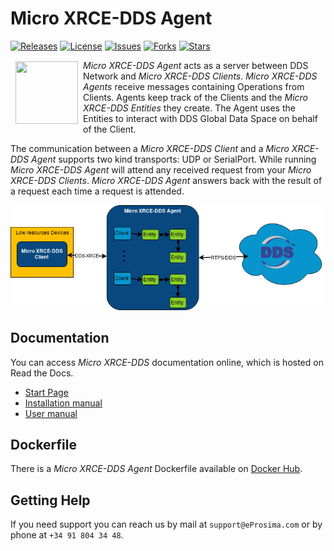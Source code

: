 # Micro XRCE-DDS Agent

[![Releases](https://img.shields.io/github/release/eProsima/Micro-XRCE-DDS-Agent.svg)](https://github.com/eProsima/Micro-XRCE-DDS-Agent/releases)
[![License](https://img.shields.io/github/license/eProsima/Micro-XRCE-DDS-Agent.svg)](https://github.com/eProsima/Micro-XRCE-DDS-Agent/blob/master/LICENSE)
[![Issues](https://img.shields.io/github/issues/eProsima/Micro-XRCE-DDS-Agent.svg)](https://github.com/eProsima/Micro-XRCE-DDS-Agent/issues)
[![Forks](https://img.shields.io/github/forks/eProsima/Micro-XRCE-DDS-Agent.svg)](https://github.com/eProsima/Micro-XRCE-DDS-Agent/network/members)
[![Stars](https://img.shields.io/github/stars/eProsima/Micro-XRCE-DDS-Agent.svg)](https://github.com/eProsima/Micro-XRCE-DDS-Agent/stargazers)


<a href="http://www.eprosima.com"><img src="https://encrypted-tbn3.gstatic.com/images?q=tbn:ANd9GcSd0PDlVz1U_7MgdTe0FRIWD0Jc9_YH-gGi0ZpLkr-qgCI6ZEoJZ5GBqQ" align="left" hspace="8" vspace="2" width="100" height="100" ></a>

*Micro XRCE-DDS Agent* acts as a server between DDS Network and *Micro XRCE-DDS Clients*.
*Micro XRCE-DDS Agents* receive messages containing Operations from Clients.
Agents keep track of the Clients and the *Micro XRCE-DDS Entities* they create.
The Agent uses the Entities to interact with DDS Global Data Space on behalf of the Client.

The communication between a *Micro XRCE-DDS Client* and a *Micro XRCE-DDS Agent* supports two kind transports: UDP or SerialPort.
While running *Micro XRCE-DDS Agent* will attend any received request from your *Micro XRCE-DDS Clients*. *Micro XRCE-DDS Agent* answers back with the result of a request each time a request is attended.

![Architecture](docs/agent_architecture.png)

## Documentation

You can access *Micro XRCE-DDS* documentation online, which is hosted on Read the Docs.

* [Start Page](http://micro-xrce-dds.readthedocs.io)
* [Installation manual](http://micro-xrce-dds.readthedocs.io/en/latest/installation.html)
* [User manual](http://micro-xrce-dds.readthedocs.io/en/latest/introduction.html)

## Dockerfile

There is a *Micro XRCE-DDS Agent* Dockerfile available on [Docker Hub](https://hub.docker.com/r/eprosima/micro-xrce-dds-agent/).

## Getting Help

If you need support you can reach us by mail at `support@eProsima.com` or by phone at `+34 91 804 34 48`.
